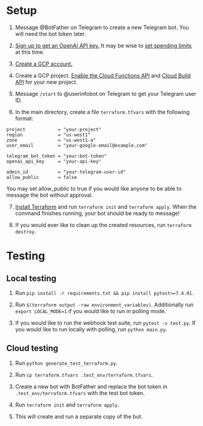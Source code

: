 # Setup

1. Message @BotFather on Telegram to create a new Telegram bot. You will need the bot token later.

2. [Sign up to get an OpenAI API key.](https://openai.com/blog/openai-api)
It may be wise to [set spending limits](https://platform.openai.com/account/billing/limits) at this time.

3. [Create a GCP account.](https://console.cloud.google.com/welcome)

4. Create a GCP project.
[Enable the Cloud Functions API](https://console.developers.google.com/apis/api/cloudfunctions.googleapis.com/overview) and [Cloud Build API](https://console.developers.google.com/apis/api/cloudbuild.googleapis.com/overview) for your new project.

5. Message `/start` to @userinfobot on Telegram to get your Telegram user ID.

6. In the main directory, create a file `terraform.tfvars` with the following format:
```hcl
project            = "your-project"
region             = "us-west1"
zone               = "us-west1-a"
user_email         = "your-google-email@example.com"

telegram_bot_token = "your:bot-token"
openai_api_key     = "your-api-key"

admin_id           = "your-telegram-user-id"
allow_public       = false
```
You may set allow_public to true if you would like anyone to be able to message the bot without approval.

7. [Install Terraform](https://developer.hashicorp.com/terraform/tutorials/aws-get-started/install-cli) and run `terraform init` and `terraform apply`.
When the command finishes running, your bot should be ready to message!

8. If you would ever like to clean up the created resources, run `terraform destroy`.

# Testing

## Local testing
1. Run `pip install -r requirements.txt && pip install pytest>=7.4.01`.

2. Run `$(terraform output -raw environment_variables)`. Additionally run `export LOCAL_MODE=1` if you would like to run in polling mode.

3. If you would like to run the webhook test suite, run `pytest -s test.py`.
If you would like to run locally with polling, run `python main.py`.

## Cloud testing
1. Run `python generate_test_terraform.py`.

2. Run `cp terraform.tfvars .test_env/terraform.tfvars`.

3. Create a new bot with BotFather and replace the bot token in `.test_env/terraform.tfvars` with the test bot token.

4. Run `terraform init` and `terraform apply`.

5. This will create and run a separate copy of the bot.
